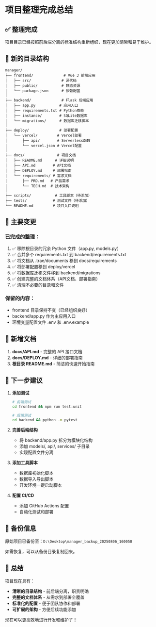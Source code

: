 # 项目整理完成总结

## ✅ 整理完成

项目目录已经按照前后端分离的标准结构重新组织，现在更加清晰和易于维护。

## 📁 新的目录结构

```
manager/
├── frontend/              # Vue 3 前端应用
│   ├── src/              # 源代码
│   ├── public/           # 静态资源
│   └── package.json      # 依赖配置
│
├── backend/              # Flask 后端应用
│   ├── app.py           # 应用入口
│   ├── requirements.txt # Python依赖
│   ├── instance/        # SQLite数据库
│   └── migrations/      # 数据库迁移脚本
│
├── deploy/              # 部署配置
│   └── vercel/         # Vercel部署
│       ├── api/        # Serverless函数
│       └── vercel.json # Vercel配置
│
├── docs/               # 项目文档
│   ├── README.md      # 详细说明
│   ├── API.md        # API文档
│   ├── DEPLOY.md     # 部署指南
│   └── requirements/ # 需求文档
│       ├── PRD.md   # 产品需求
│       └── TECH.md  # 技术架构
│
├── scripts/           # 工具脚本（待添加）
├── tests/            # 测试文件（待添加）
└── README.md         # 项目入口说明
```

## 🔄 主要变更

### 已完成的整理：
1. ✅ 移除根目录的冗余 Python 文件（app.py, models.py）
2. ✅ 合并多个 requirements.txt 到 backend/requirements.txt
3. ✅ 将文档从 .trae/documents 移到 docs/requirements
4. ✅ 将部署配置移到 deploy/vercel
5. ✅ 将数据库迁移文件移到 backend/migrations
6. ✅ 创建完整的文档体系（API文档、部署指南）
7. ✅ 清理不必要的目录和文件

### 保留的内容：
- frontend 目录保持不变（已经组织良好）
- backend/app.py 作为主应用入口
- 环境变量配置文件 .env 和 .env.example

## 📝 新增文档

1. **docs/API.md** - 完整的 API 接口文档
2. **docs/DEPLOY.md** - 详细的部署指南
3. **根目录 README.md** - 简洁的快速开始指南

## 🚀 下一步建议

1. **添加测试**
   ```bash
   # 前端测试
   cd frontend && npm run test:unit
   
   # 后端测试
   cd backend && python -m pytest
   ```

2. **完善后端结构**
   - 将 backend/app.py 拆分为模块化结构
   - 添加 models/, api/, services/ 子目录
   - 实现配置文件分离

3. **添加工具脚本**
   - 数据库初始化脚本
   - 数据导入导出脚本
   - 开发环境一键启动脚本

4. **配置 CI/CD**
   - 添加 GitHub Actions 配置
   - 自动化测试和部署

## 💾 备份信息

原始项目已备份至：`D:\Desktop\manager_backup_20250806_160050`

如需恢复，可以从备份目录复制回来。

## 🎉 总结

项目现在具有：
- **清晰的目录结构** - 前后端分离，职责明确
- **完整的文档体系** - 从需求到部署全覆盖
- **标准化的配置** - 便于团队协作和部署
- **可扩展的架构** - 方便后续功能添加

现在可以更高效地进行开发和维护了！
